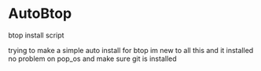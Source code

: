 # AutoBtop
btop install script

trying to make a simple auto install for btop im new to all this and it installed no problem on pop_os and make sure git is installed
